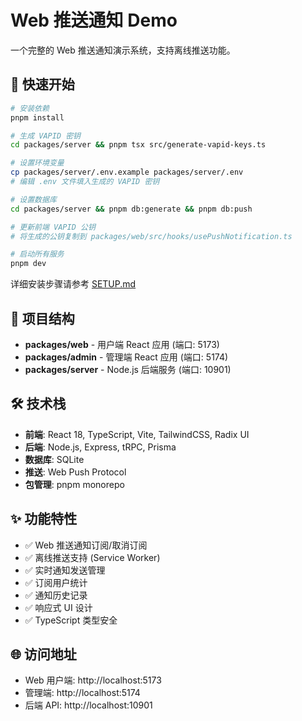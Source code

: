 # Web 推送通知 Demo

一个完整的 Web 推送通知演示系统，支持离线推送功能。

## 🚀 快速开始

```bash
# 安装依赖
pnpm install

# 生成 VAPID 密钥
cd packages/server && pnpm tsx src/generate-vapid-keys.ts

# 设置环境变量
cp packages/server/.env.example packages/server/.env
# 编辑 .env 文件填入生成的 VAPID 密钥

# 设置数据库
cd packages/server && pnpm db:generate && pnpm db:push

# 更新前端 VAPID 公钥
# 将生成的公钥复制到 packages/web/src/hooks/usePushNotification.ts

# 启动所有服务
pnpm dev
```

详细安装步骤请参考 [SETUP.md](./SETUP.md)

## 📱 项目结构

- **packages/web** - 用户端 React 应用 (端口: 5173)
- **packages/admin** - 管理端 React 应用 (端口: 5174)
- **packages/server** - Node.js 后端服务 (端口: 10901)

## 🛠 技术栈

- **前端**: React 18, TypeScript, Vite, TailwindCSS, Radix UI
- **后端**: Node.js, Express, tRPC, Prisma
- **数据库**: SQLite
- **推送**: Web Push Protocol
- **包管理**: pnpm monorepo

## ✨ 功能特性

- ✅ Web 推送通知订阅/取消订阅
- ✅ 离线推送支持 (Service Worker)
- ✅ 实时通知发送管理
- ✅ 订阅用户统计
- ✅ 通知历史记录
- ✅ 响应式 UI 设计
- ✅ TypeScript 类型安全

## 🌐 访问地址

- Web 用户端: http://localhost:5173
- 管理端: http://localhost:5174
- 后端 API: http://localhost:10901
